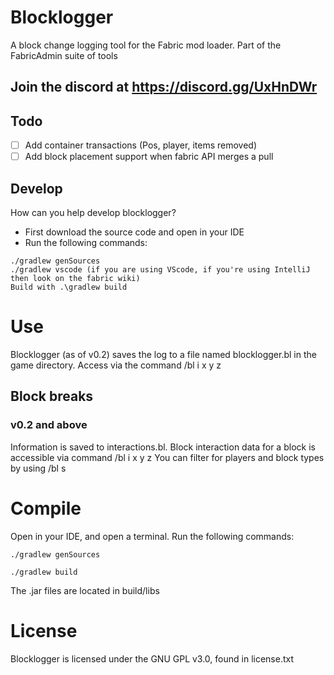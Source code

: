 # Blocklogger
A block change logging tool for the Fabric mod loader. Part of the FabricAdmin suite of tools
## Join the discord at https://discord.gg/UxHnDWr
## Todo
- [ ] Add container transactions (Pos, player, items removed)
- [ ] Add block placement support when fabric API merges a pull

## Develop
How can you help develop blocklogger?
- First download the source code and open in your IDE
- Run the following commands:

```
./gradlew genSources
./gradlew vscode (if you are using VScode, if you're using IntelliJ then look on the fabric wiki)
Build with .\gradlew build 
```

# Use
Blocklogger (as of v0.2) saves the log to a file named blocklogger.bl in the game directory. Access via the command /bl i x y z

## Block breaks
### v0.2 and above
Information is saved to interactions.bl.
Block interaction data for a block is accessible via command /bl i x y z
You can filter for players and block types by using /bl s

# Compile
Open in your IDE, and open a terminal. Run the following commands:
```
./gradlew genSources

./gradlew build
```
The .jar files are located in build/libs
# License
Blocklogger is licensed under the GNU GPL v3.0, found in license.txt
